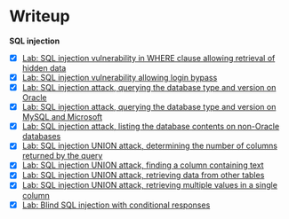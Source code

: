 # Writeup 
**SQL injection**
- [x] [Lab: SQL injection vulnerability in WHERE clause allowing retrieval of hidden data](https://github.com/Fin-tan/PortSwigger-Lab/tree/main/SQL%20injection/Lab1)
- [x] [Lab: SQL injection vulnerability allowing login bypass](https://github.com/Fin-tan/PortSwigger-Lab/tree/main/SQL%20injection/Lab2)
- [x] [Lab: SQL injection attack, querying the database type and version on Oracle](https://github.com/Fin-tan/PortSwigger-Lab/tree/main/SQL%20injection/Lab3)
- [x] [Lab: SQL injection attack, querying the database type and version on MySQL and Microsoft](https://github.com/Fin-tan/PortSwigger-Lab/tree/main/SQL%20injection/Lab4)
- [x] [Lab: SQL injection attack, listing the database contents on non-Oracle databases](https://github.com/Fin-tan/PortSwigger-Lab/tree/main/SQL%20injection/Lab5)
- [x] [Lab: SQL injection UNION attack, determining the number of columns returned by the query](https://github.com/Fin-tan/PortSwigger-Lab/tree/main/SQL%20injection/Lab7)
- [x] [Lab: SQL injection UNION attack, finding a column containing text](https://github.com/Fin-tan/PortSwigger-Lab/tree/main/SQL%20injection/Lab8)
- [x] [Lab: SQL injection UNION attack, retrieving data from other tables](https://github.com/Fin-tan/PortSwigger-Lab/tree/main/SQL%20injection/Lab9)
- [x] [Lab: SQL injection UNION attack, retrieving multiple values in a single column](https://github.com/Fin-tan/PortSwigger-Lab/tree/main/SQL%20injection/Lab10)
- [x] [Lab: Blind SQL injection with conditional responses](https://github.com/Fin-tan/PortSwigger-Lab/tree/main/SQL%20injection/Lab11)